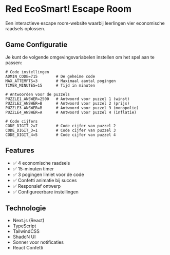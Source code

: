 # Red EcoSmart! Escape Room

Een interactieve escape room-website waarbij leerlingen vier economische raadsels oplossen.

## Game Configuratie

Je kunt de volgende omgevingsvariabelen instellen om het spel aan te passen:

```env
# Code instellingen
ADMIN_CODE=715        # De geheime code
MAX_ATTEMPTS=3        # Maximaal aantal pogingen
TIMER_MINUTES=15      # Tijd in minuten

# Antwoorden voor de puzzels
PUZZLE1_ANSWER=2500   # Antwoord voor puzzel 1 (winst)
PUZZLE2_ANSWER=B      # Antwoord voor puzzel 2 (prijs)
PUZZLE3_ANSWER=B      # Antwoord voor puzzel 3 (monopolie)
PUZZLE4_ANSWER=A      # Antwoord voor puzzel 4 (inflatie)

# Code cijfers
CODE_DIGIT_2=7        # Code cijfer van puzzel 2
CODE_DIGIT_3=1        # Code cijfer van puzzel 3
CODE_DIGIT_4=5        # Code cijfer van puzzel 4
```

## Features

- ✅ 4 economische raadsels
- ✅ 15-minuten timer
- ✅ 3 pogingen limiet voor de code
- ✅ Confetti animatie bij succes
- ✅ Responsief ontwerp
- ✅ Configureerbare instellingen

## Technologie

- Next.js (React)
- TypeScript
- TailwindCSS
- ShadcN UI
- Sonner voor notificaties
- React Confetti
